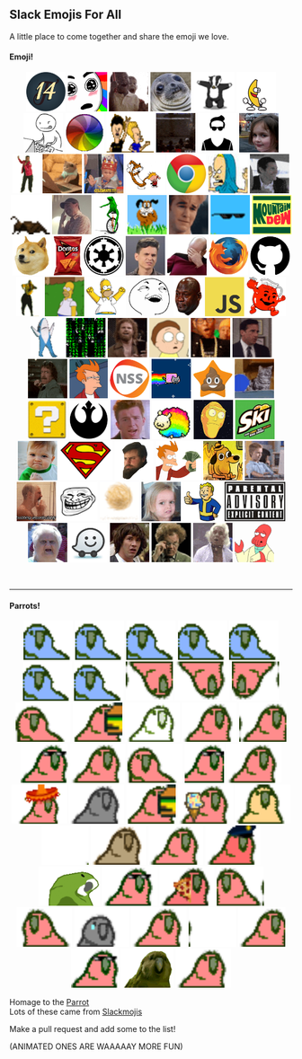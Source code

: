 ## Slack Emojis For All  

A little place to come together and share the emoji we love.

<h4>Emoji!</h4>
<p align="center">
  <img src="/Emojis/14.png" height="70"               alt="Cohort14" style/> 
  <img src="/Emojis/amaze.gif" height="70"            alt="amaze"/> 
  <img src="/Emojis/awesome.gif" height="70"          alt="awesome"/> 
  <img src="/Emojis/awkwardSeal.jpg" height="70"      alt="awkwardSeal"/> 
  <img src="/Emojis/badger.gif" height="70"           alt="badger"/> 
  <img src="/Emojis/bananaDance.gif" height="70"      alt="bananaDance"/> 
  <img src="/Emojis/bang.gif" height="70"             alt="bang"/> 
  <img src="/Emojis/beachball.gif" height="70"        alt="beachball"/> 
  <img src="/Emojis/beavisNbutthead.gif" height="70"  alt="beavisNbutthead"/> 
  <img src="/Emojis/bees.gif" height="70"             alt="bees"/>   
  <img src="/Emojis/bro.png" height="70"              alt="bro"/>
  <img src="/Emojis/burnitdown.png" height="70"       alt="burnitdown"/>
  <img src="/Emojis/carltonDance.gif" height="70"     alt="carltonDance"/> 
  <img src="/Emojis/cattype.gif" height="70"          alt="cattype"/> 
  <img src="/Emojis/celebrate.gif" height="70"        alt="celebrate"/> 
  <img src="/Emojis/CHDance.gif" height="70"          alt="CHDance"/> 
  <img src="/Emojis/chrome.png" height="70"           alt="chrome"/> 
  <img src="/Emojis/cornholio.png" height="70"        alt="cornholio"/> 
  <img src="/Emojis/cray.gif" height="70"             alt="cray"/> 
  <img src="/Emojis/cricket.gif" height="70"          alt="cricket"/> 
  <img src="/Emojis/dadJoke.jpg" height="70"          alt="dadJoke"/> 
  <img src="/Emojis/datboi.gif" height="70"           alt="datboi"/> 
  <img src="/Emojis/dawg.gif" height="70"             alt="dawg"/> 
  <img src="/Emojis/dawsoncry.gif" height="70"        alt="dawsoncry"/> 
  <img src="/Emojis/dealwithit.gif" height="70"       alt="dealwithit"/> 
  <img src="/Emojis/DEWD.jpg" height="70"             alt="DEWD"/> 
  <img src="/Emojis/doge.png" height="70"             alt="doge"/> 
  <img src="/Emojis/doritos.png" height="70"          alt="doritos"/> 
  <img src="/Emojis/empire.png" height="70"           alt="empire"/> 
  <img src="/Emojis/eww.jpg" height="70"              alt="eww"/> 
  <img src="/Emojis/facepalm.png" height="70"         alt="facepalm"/> 
  <img src="/Emojis/firefox.png" height="70"          alt="firefox"/> 
  <img src="/Emojis/git.png" height="70"              alt="git"/> 
  <img src="/Emojis/hammerTime.gif" height="70"       alt="hammerTime"/> 
  <img src="/Emojis/homerDisappear.gif" height="70"   alt="homerDisappear"/> 
  <img src="/Emojis/homerwoo.png" height="70"         alt="homerwoo"/> 
  <img src="/Emojis/iSeeWhatYouDidThere.png" height="70" alt="iSeeWhatYouDidThere"/> 
  <img src="/Emojis/jordanCry.png" height="70"        alt="jordanCry"/> 
  <img src="/Emojis/js.png" height="70"               alt="js"/> 
  <img src="/Emojis/koolAid.png" height="70"          alt="koolAid"/> 
  <img src="/Emojis/leftShark.gif" height="70"        alt="leftShark"/> 
  <img src="/Emojis/matrix.gif" height="70"           alt="matrix"/> 
  <img src="/Emojis/morecowbellplz.gif" height="70"   alt="morecowbellplz"/> 
  <img src="/Emojis/morty.gif" height="70"            alt="morty"/> 
  <img src="/Emojis/noice.gif" height="70"            alt="noice"/> 
  <img src="/Emojis/nooo.gif" height="70"             alt="nooo"/> 
  <img src="/Emojis/norrispunch.gif" height="70"      alt="norrispunch"/> 
  <img src="/Emojis/notSure.jpg" height="70"          alt="notSure"/> 
  <img src="/Emojis/nss.png" height="70"              alt="nss"/> 
  <img src="/Emojis/nyanCat.gif" height="70"          alt="nyanCat"/> 
  <img src="/Emojis/poopstar.png" height="70"         alt="poopstar"/>
  <img src="/Emojis/forever-cat-pong.gif" height="70" alt="pong"/>
  <img src="/Emojis/question.gif" height="70"         alt="question"/> 
  <img src="/Emojis/rebel.png" height="70"            alt="rebel"/> 
  <img src="/Emojis/rick.jpg" height="70"             alt="rick"/> 
  <img src="/Emojis/sheepy.gif" height="70"           alt="sheepy"/> 
  <img src="/Emojis/showMeWhatYouGot.png" height="70" alt="showMeWhatYouGot"/> 
  <img src="/Emojis/skiski.JPG" height="70"           alt="skiski"/> 
  <img src="/Emojis/successKid.png" height="70"       alt="successKid"/> 
  <img src="/Emojis/superman.png" height="70"         alt="superman"/> 
  <img src="/Emojis/swann.gif" height="70"            alt="swann"/> 
  <img src="/Emojis/takeMyMoney.png" height="70"      alt="takeMyMoney"/> 
  <img src="/Emojis/thisisfine.png" height="70"       alt="thisisfine"/> 
  <img src="/Emojis/thumbsup.gif" height="70"         alt="thumbsup"/> 
  <img src="/Emojis/tobiasCry.gif" height="70"        alt="tobiasCry"/> 
  <img src="/Emojis/troll.png" height="70"            alt="troll"/> 
  <img src="/Emojis/tumbleweed.gif" height="70"       alt="tumbleweed"/> 
  <img src="/Emojis/uhhh.gif" height="70"             alt="uhh"/> 
  <img src="/Emojis/vaultboy.png" height="70"         alt="vaultboy"/> 
  <img src="/Emojis/warning.png" height="70"          alt="warning"/> 
  <img src="/Emojis/wat.png" height="70"              alt="wat"/> 
  <img src="/Emojis/waze.png" height="70"             alt="waze"/> 
  <img src="/Emojis/whoa.jpg" height="70"             alt="whoa"/> 
  <img src="/Emojis/winkwink.gif" height="70"         alt="winkwink"/> 
  <img src="/Emojis/woo.gif" height="70"              alt="woo"/> 
  <img src="/Emojis/zoidberg.png" height="70"         alt="zoidberg"/> 
</p>

<br/><hr/>

<h4>Parrots!</h4>
<p align="center">
  <img src="/Emojis/parrotwave1.gif" height="70"                alt="parrotwave1"/> 
  <img src="/Emojis/parrotwave2.gif" height="70"                alt="parrotwave2"/> 
  <img src="/Emojis/parrotwave3.gif" height="70"                alt="parrotwave3"/> 
  <img src="/Emojis/parrotwave4.gif" height="70"                alt="parrotwave4"/> 
  <img src="/Emojis/parrotwave5.gif" height="70"                alt="parrotwave5"/> 
  <img src="/Emojis/parrotwave6.gif" height="70"                alt="parrotwave6"/> 
  <img src="/Emojis/parrotwave7.gif" height="70"                alt="parrotwave7"/> 
  <img src="/Emojis/aussiecongaparrot.gif" height="70"          alt="aussiecongaparrot"/> 
  <img src="/Emojis/aussieparrot.gif" height="70"               alt="aussieparrot"/> 
  <img src="/Emojis/aussiereversecongaparrot.gif" height="70"   alt="aussiereversecongaparrot"/> 
  <img src="/Emojis/boredparrot.gif" height="70"                alt="boredparrot"/> 
  <img src="/Emojis/burgerParrot.gif" height="70"               alt="burgerParrot"/>
  <img src="/Emojis/chillparrot.gif" height="70"                alt="chillparrot"/> 
  <img src="/Emojis/confusedparrot.gif" height="70"             alt="confusedparrot"/> 
  <img src="/Emojis/congaparrot.gif" height="70"                alt="congaparrot"/> 
  <img src="/Emojis/congapartyparrot.gif" height="70"           alt="congapartyparrot"/> 
  <img src="/Emojis/dealParrot2.gif" height="70"                alt="dealParrot2"/>
  <img src="/Emojis/dealwithitparrot.gif" height="70"           alt="dealwithitparrot"/> 
  <img src="/Emojis/explodyparrot.gif" height="70"              alt="explodyparrot"/> 
  <img src="/Emojis/fastparrot.gif" height="70"                 alt="fastparrot"/> 
  <img src="/Emojis/fiestaparrot.gif" height="70"               alt="fiestaparrot"/> 
  <img src="/Emojis/gothparrot.gif" height="70"                 alt="gothparrot"/> 
  <img src="/Emojis/hamburgerparrot.gif" height="70"            alt="hamburgerparrot"/> 
  <img src="/Emojis/ice-cream-parrot.gif" height="70"           alt="parrot"/> 
  <img src="/Emojis/middleparrot.gif" height="70"               alt="middleparrot"/> 
  <img src="/Emojis/moonwalkingparrot.gif" height="70"          alt="moonwalkingparrot"/> 
  <img src="/Emojis/oldtimeyparrot.gif" height="70"             alt="oldtimeyparrot"/> 
  <img src="/Emojis/parrot.gif" height="70"                     alt="parrot"/> 
  <img src="/Emojis/parrotcop.gif" height="70"                  alt="parrotcop"/> 
  <img src="/Emojis/parrotdad.gif" height="70"                  alt="parrotdad"/> 
  <img src="/Emojis/partyparrot.gif" height="70"                alt="partyparrot"/> 
  <img src="/Emojis/pizzaparrot.gif" height="70"                alt="pizzaparrot"/> 
  <img src="/Emojis/reversecongaparrot.gif" height="70"         alt="reversecongaparrot"/> 
  <img src="/Emojis/rightparrot.gif" height="70"                alt="rightparrot"/> 
  <img src="/Emojis/sadparrot.gif" height="70"                  alt="sadparrot"/> 
  <img src="/Emojis/sassyparrot.gif" height="70"                alt="sassyparrot"/> 
  <img src="/Emojis/shufflefurtherparrot.gif" height="70"       alt="shufflefurtherparrot"/> 
  <img src="/Emojis/shuffleparrot.gif" height="70"              alt="shuffleparrot"/> 
  <img src="/Emojis/shufflepartyparrot.gif" height="70"         alt="shufflepartyparrot"/> 
  <img src="/Emojis/sirocco.gif" height="70"                    alt="sirocco"/> 
  <img src="/Emojis/slowparrot.gif" height="70"                 alt="slowparrot"/> 
</p>

Homage to the [Parrot](http://cultofthepartyparrot.com/)  
Lots of these came from [Slackmojis](https://slackmojis.com/)  

Make a pull request and add some to the list!  

(ANIMATED ONES ARE WAAAAAY MORE FUN)  
